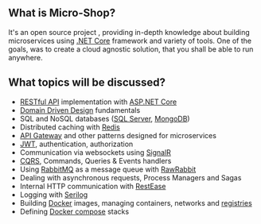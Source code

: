 **What is Micro-Shop?**
----------------

It's an open source project , providing in-depth knowledge about building microservices using [.NET Core](https://www.microsoft.com/net/learn/get-started-with-dotnet-tutorial) framework and variety of tools. One of the goals, was to create a cloud agnostic solution, that you shall be able to run anywhere. 

**What topics will be discussed?**
----------------

- [RESTful API](https://www.restapitutorial.com) implementation with [ASP.NET Core](https://docs.microsoft.com/en-us/aspnet/core/?view=aspnetcore-3.1)
- [Domain Driven Design](http://dddcommunity.org) fundamentals
- SQL and NoSQL databases ([SQL Server](https://www.microsoft.com/en-us/sql-server/sql-server-2017), [MongoDB](https://www.mongodb.com))
- Distributed caching with [Redis](https://redis.io)
- [API Gateway](https://microservices.io/patterns/apigateway.html) and other patterns designed for microservices
- [JWT](https://jwt.io), authentication, authorization
- Communication via websockets using [SignalR](https://docs.microsoft.com/en-us/aspnet/core/signalr/?view=aspnetcore-2.1)
- [CQRS](https://martinfowler.com/bliki/CQRS.html), Commands, Queries & Events handlers
- Using [RabbitMQ](https://www.rabbitmq.com) as a message queue with [RawRabbit](https://github.com/pardahlman/RawRabbit)
- Dealing with asynchronous requests, Process Managers and Sagas
- Internal HTTP communication with [RestEase](https://github.com/canton7/RestEase)
- Logging with [Serilog](https://serilog.net)
- Building [Docker](https://www.docker.com) images, managing containers, networks and [registries](https://hub.docker.com)
- Defining [Docker compose](https://docs.docker.com/compose) stacks
